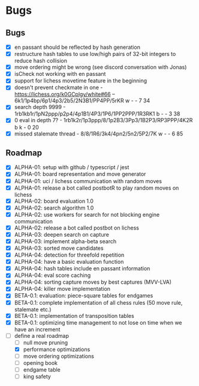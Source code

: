 # Bugs

## Bugs
- [X] en passant should be reflected by hash generation
- [X] restructure hash tables to use low/high pairs of 32-bit integers to reduce hash collision
- [X] move ordering might be wrong (see discord conversation with Jonas)
- [X] isCheck not working with en passant
- [X] support for lichess movetime feature in the beginning
- [X] doesn't prevent checkmate in one - https://lichess.org/k0GCplgy/white#66 – 6k1/1p4bp/6p1/4p3/2b5/2N3B1/PP4PP/5rKR w - - 7 34
- [X] search depth 9999 - 1rb1kb1r/1pN2ppp/p2p4/4p1B1/4P3/1P6/1PP2PPP/1R3RK1 b - - 3 38
- [X] 0 eval in depth 7? - 1rb1k2r/1p3ppp/8/1p2B3/3Pp3/1B2P3/RP3PPP/4K2R b k - 0 20
- [X] missed stalemate thread - 8/8/1R6/3k4/4pn2/5n2/5P2/7K w - - 6 85

## Roadmap
- [x] ALPHA-01: setup with github / typescript / jest
- [x] ALPHA-01: board representation and move generator
- [x] ALPHA-01: uci / lichess communication with random moves
- [X] ALPHA-01: release a bot called postbotR to play random moves on lichess
- [X] ALPHA-02: board evaluation 1.0
- [X] ALPHA-02: search algorithm 1.0
- [X] ALPHA-02: use workers for search for not blocking engine communication
- [X] ALPHA-02: release a bot called postbot on lichess
- [X] ALPHA-03: deepen search on capture
- [X] ALPHA-03: implement alpha-beta search
- [X] ALPHA-03: sorted move candidates
- [X] ALPHA-04: detection for threefold repetition
- [X] ALPHA-04: have a basic evaluation function
- [X] ALPHA-04: hash tables include en passant information 
- [X] ALPHA-04: eval score caching
- [X] ALPHA-04: sorting capture moves by best captures (MVV-LVA)
- [X] ALPHA-04: killer move implementation
- [X] BETA-0.1: evaluation: piece-square tables for endgames
- [X] BETA-0.1: complete implementation of all chess rules (50 move rule, stalemate etc.)
- [X] BETA-0.1: implementation of transposition tables
- [X] BETA-0.1: optimizing time management to not lose on time when we have an increment
- [ ] define a real roadmap
    - [ ] null move pruning
    - [X] performance optimizations
    - [ ] move ordering optimizations
    - [ ] opening book
    - [ ] endgame table
    - [ ] king safety